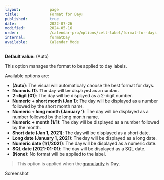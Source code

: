 ```yaml
---
layout:             page
title:              Format for Days
published:          true
date:               2022-07-26
modified:           2024-05-16
order:              /calendar-pro/options/cell-label/format-for-days
internal:           formatDay
available:          Calendar Mode
---
```

**Default value:** (Auto)

This option manages the format to be applied to day labels.

Available options are:

- **(Auto)**: The visual will automatically choose the best format for days.
- **Numeric (1)**: The day will be displayed as a number.
- **2-digit (01)**: The day will be displayed as a 2-digit number.
- **Numeric + short month (Jan 1)**: The day will be displayed as a number followed by the short month name.
- **Numeric + long month (January 1)**: The day will be displayed as a number followed by the long month name.
- **Numeric + month (1/1)**: The day will be displayed as a number followed by the month.
- **Short date (Jan 1, 2021)**: The day will be displayed as a short date.
- **Long date (January 1, 2021)**: The day will be displayed as a long date.
- **Numeric date (1/1/2021)**: The day will be displayed as a numeric date.
- **SQL date (2021-01-01)**: The day will be displayed as a SQL date.
- **(None)**: No format will be applied to the label. 

> This option is applied when the [granularity](../../features/granularities.md) is **Day**.

<todo>Screenshot</todo>